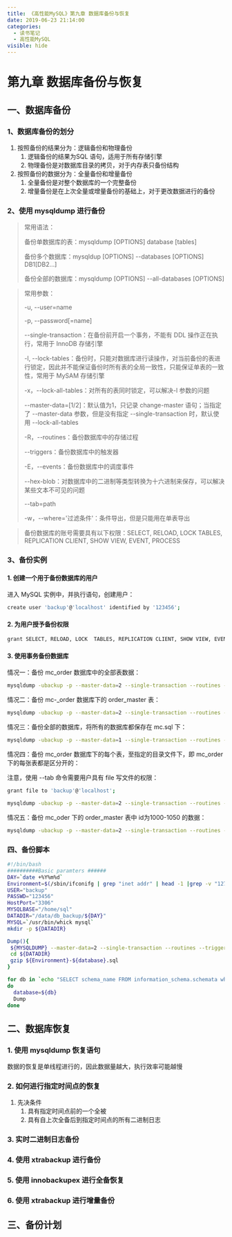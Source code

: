 ```yaml
---
title: 《高性能MySQL》第九章 数据库备份与恢复
date: 2019-06-23 21:14:00
categories:
  - 读书笔记
  - 高性能MySQL
visible: hide
---
```


# 第九章 数据库备份与恢复

## 一、数据库备份

### 1、数据库备份的划分

1. 按照备份的结果分为：逻辑备份和物理备份
   1. 逻辑备份的结果为SQL 语句，适用于所有存储引擎
   2. 物理备份是对数据库目录的拷贝，对于内存表只备份结构
2. 按照备份的数据分为：全量备份和增量备份
   1. 全量备份是对整个数据库的一个完整备份
   2. 增量备份是在上次全量或增量备份的基础上，对于更改数据进行的备份

### 2、使用 mysqldump 进行备份

> 常用语法：
>
> 备份单数据库的表：mysqldump [OPTIONS] database [tables]
>
> 备份多个数据库：mysqldup [OPTIONS] --databases [OPTIONS] DB1[DB2...]
>
> 备份全部的数据库：mysqldump [OPTIONS] --all-databases [OPTIONS]

> 常用参数：
>
> -u, --user=name
>
> -p, --password[=name]
>
> --single-transaction：在备份前开启一个事务，不能有 DDL 操作正在执行，常用于 InnoDB 存储引擎
>
> -l, --lock-tables：备份时，只能对数据库进行读操作，对当前备份的表进行锁定，因此并不能保证备份时所有表的全局一致性，只能保证单表的一致性，常用于 MySAM 存储引擎
>
> -x，--lock-all-tables：对所有的表同时锁定，可以解决-l 参数的问题
>
> --master-data=[1/2]：默认值为1，只记录 change-master 语句；当指定了 --master-data 参数，但是没有指定 --single-transaction 时，默认使用 --lock-all-tables
>
> -R，--routines：备份数据库中的存储过程
>
> --triggers：备份数据库中的触发器
>
> -E，--events：备份数据库中的调度事件
>
> --hex-blob：对数据库中的二进制等类型转换为十六进制来保存，可以解决某些文本不可见的问题
>
> --tab=path
>
> -w，--where='过滤条件'：条件导出，但是只能用在单表导出

> 备份数据库的账号需要具有以下权限：SELECT, RELOAD, LOCK  TABLES, REPLICATION CLIENT, SHOW VIEW, EVENT, PROCESS

### 3、备份实例

#### 1. 创建一个用于备份数据库的用户

进入 MySQL 实例中，并执行语句，创建用户：

```sh
create user 'backup'@'localhost' identified by '123456';
```

#### 2. 为用户授予备份权限

```sh
grant SELECT, RELOAD, LOCK  TABLES, REPLICATION CLIENT, SHOW VIEW, EVENT, PROCESS on *.* to 'backup'@'localhost';
```

#### 3. 使用事务备份数据库

情况一：备份 mc_order 数据库中的全部表数据：

```sh
mysqldump -ubackup -p --master-data=2 --single-transaction --routines --triggers --events mc_order > mc_order.sql
```

情况二：备份 mc-_order 数据库下的 order_master 表：

```sh
mysqldump -ubackup -p --master-data=2 --single-transaction --routines --triggers --events mc_order order_master > order_master.sql
```

情况三：备份全部的数据库，将所有的数据库都保存在 mc.sql 下：

```sh
mysqldump -ubackup -p --master-data=1 --single-transaction --routines --triggers --events --all-databases > mc.sql
```

情况四：备份 mc_order 数据库下的每个表，至指定的目录文件下，即 mc_order 下的每张表都是区分开的：

注意，使用 --tab 命令需要用户具有 file 写文件的权限：

```sh
grant file to 'backup'@'localhost';
```

```sh
mysqldump -ubackup -p --master-data=2 --single-transaction --routines --triggers --events --tab="/data/db_backup/mc_order" mc_order;
```

情况五：备份 mc_oder 下的 order_master 表中 id为1000-1050 的数据：

```sh
mysqldump -ubackup -p --master-data=2 --single-transaction --routines --where "order_id>1000 and order_id<1050" mc_order order_master > order_master_1000.sql
```

### 四、备份脚本

```sh
#!/bin/bash
##########Basic paramters ######
DAY=`date +%Y%m%d`
Environment=$(/sbin/ifconifg | grep "inet addr" | head -1 |grep -v "127.0.0.1" | awk '{print $2;}' | awk -F':' '{print $2;}')
USER="backup"
PASSWD="123456"
HostPort="3306"
MYSQLBASE="/home/sql"
DATADIR="/data/db_backup/${DAY}"
MYSQL=`/usr/bin/whick mysql`
mkdir -p ${DATADIR}

Dump(){
 ${MYSQLDUMP} --master-data=2 --single-transaction --routines --triggers --events -u${USER} -p${PASSWD} -P${HostPort} ${database} > ${DATADIR}/${Environment}-${database}.sql
 cd ${DATADIR}
 gzip ${Environment}-${database}.sql
}

for db in `echo "SELECT schema_name FROM information_schema.schemata where schema_name not in ('information_schema','sys','performance_schema')" | ${MYSQL} -u${USER} -p${PASSWD} --skip-column-names`
do
  database=${db}
  Dump
done
```

## 二、数据库恢复

### 1. 使用 mysqldump 恢复语句

数据的恢复是单线程进行的，因此数据量越大，执行效率可能越慢

### 2. 如何进行指定时间点的恢复

1. 先决条件
   1. 具有指定时间点前的一个全被
   2. 具有自上次全备后到指定时间点的所有二进制日志

### 3. 实时二进制日志备份

### 4. 使用 xtrabackup 进行备份

### 5. 使用 innobackupex 进行全备恢复

### 6. 使用 xtrabackup 进行增量备份

## 三、备份计划

